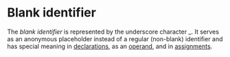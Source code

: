 # Blank identifier

The *blank identifier* is represented by the underscore character _. It serves as an anonymous placeholder instead of a regular (non-blank) identifier and has special meaning in [declarations](/Declarations%20and%20scope/), as an [operand](/Expressions/operands.html), and in [assignments](/Statements/assignments.html).